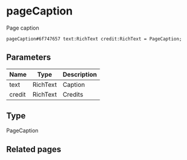 # pageCaption
Page caption

```
pageCaption#6f747657 text:RichText credit:RichText = PageCaption;
```

## Parameters
| Name | Type | Description |
| ---- | :----: | ----------- |
| text | RichText | Caption |
| credit | RichText | Credits |


## Type
PageCaption

## Related pages
